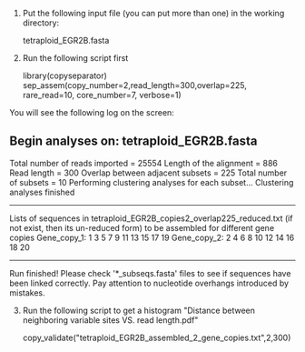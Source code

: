 1. Put the following input file (you can put more than one) in the working directory:

   tetraploid_EGR2B.fasta

2. Run the following script first

   library(copyseparator)
   sep_assem(copy_number=2,read_length=300,overlap=225, rare_read=10, core_number=7, verbose=1)

You will see the following log on the screen:
   
   
## Begin analyses on: tetraploid_EGR2B.fasta
Total number of reads imported = 25554
Length of the alignment = 886
Read length = 300
Overlap between adjacent subsets = 225
Total number of subsets = 10
Performing clustering analyses for each subset...
Clustering analyses finished
*************************************************************************
Lists of sequences in tetraploid_EGR2B_copies2_overlap225_reduced.txt (if not exist, then its un-reduced form) to be assembled for different gene copies 
Gene_copy_1:  1 3 5 7 9 11 13 15 17 19 
Gene_copy_2:  2 4 6 8 10 12 14 16 18 20 
*************************************************************************
Run finished!
Please check '*_subseqs.fasta' files to see if sequences have been linked correctly. Pay attention to nucleotide overhangs introduced by mistakes.



3. Run the following script to get a histogram "Distance between neighboring variable sites VS. read length.pdf"

   copy_validate("tetraploid_EGR2B_assembled_2_gene_copies.txt",2,300)
